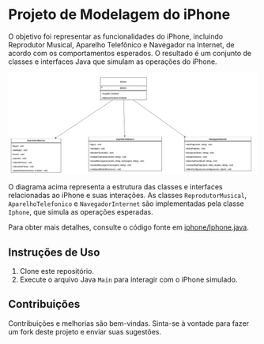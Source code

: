 # Projeto de Modelagem do iPhone

O objetivo foi representar as funcionalidades do iPhone, incluindo Reprodutor Musical, Aparelho Telefônico e Navegador na Internet, de acordo com os comportamentos esperados. O resultado é um conjunto de classes e interfaces Java que simulam as operações do iPhone.

![Diagrama UML do iPhone](IphoneUML.png)

O diagrama acima representa a estrutura das classes e interfaces relacionadas ao iPhone e suas interações. As classes `ReprodutorMusical`, `AparelhoTelefonico` e `NavegadorInternet` são implementadas pela classe `Iphone`, que simula as operações esperadas.

Para obter mais detalhes, consulte o código fonte em [iphone/Iphone.java](caminho/para/o/arquivo/Iphone.java).

## Instruções de Uso

1. Clone este repositório.
2. Execute o arquivo Java `Main` para interagir com o iPhone simulado.

## Contribuições

Contribuições e melhorias são bem-vindas. Sinta-se à vontade para fazer um fork deste projeto e enviar suas sugestões.

